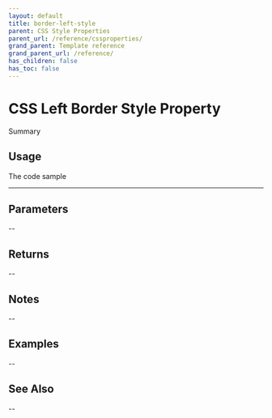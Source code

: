 ```yaml
---
layout: default
title: border-left-style
parent: CSS Style Properties
parent_url: /reference/cssproperties/
grand_parent: Template reference
grand_parent_url: /reference/
has_children: false
has_toc: false
---
```


# CSS Left Border Style Property

Summary

## Usage

 The code sample

---

## Parameters

--

## Returns 

--

## Notes


-- 

## Examples


--


## See Also


--

